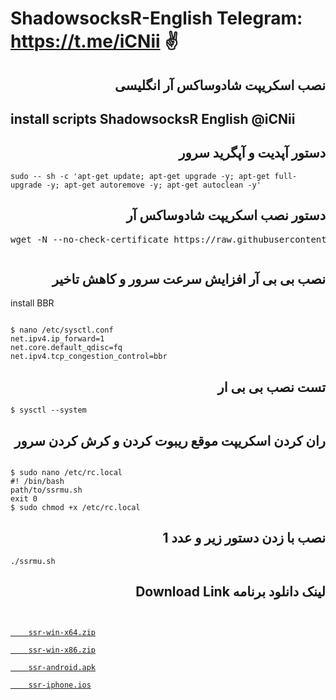 

# ShadowsocksR-English   Telegram: https://t.me/iCNii ✌ 
<h2 dir="auto">نصب اسکریپت شادوساکس آر انگلیسی</h2>

<h2 dir="auto">install scripts ShadowsocksR English @iCNii</h2>

<h2 dir="auto">دستور آپدیت و آپگرید سرور</h2>
<pre class="notranslate"><code>sudo -- sh -c 'apt-get update; apt-get upgrade -y; apt-get full-upgrade -y; apt-get autoremove -y; apt-get autoclean -y' </code></pre>
<h2 dir="auto">دستور نصب اسکریپت شادوساکس آر</h2>
<pre>wget -N --no-check-certificate https://raw.githubusercontent.com/Tehranii/ShadowsocksR-English/main/ssrmu.sh && chmod +x ssrmu.sh && ./ssrmu.sh <span class="pl-k"></span></pre>

<p><img alt="" src="https://raw.githubusercontent.com/Tehranii/github/main/shadowsocksR.png?token=GHSAT0AAAAAAB6QMSLEKI7UXW4VUD7IQAA4Y7D2DWQ" /></p>

<h2 dir="auto">نصب بی بی آر افزایش سرعت سرور و کاهش تاخیر</h2> 
install BBR

<pre class="notranslate"><code>
$ nano /etc/sysctl.conf
net.ipv4.ip_forward=1
net.core.default_qdisc=fq
net.ipv4.tcp_congestion_control=bbr
</code></pre>

<h2 dir="auto">تست نصب بی بی ار</h2>

<pre class="notranslate"><code>$ sysctl --system</code></pre>

<h2 dir="auto">ران کردن اسکریپت موقع ریبوت کردن و کرش کردن سرور</h2>
<pre class="notranslate"><code>
$ sudo nano /etc/rc.local
#! /bin/bash
path/to/ssrmu.sh
exit 0
$ sudo chmod +x /etc/rc.local
</code></pre>

<h2 dir="auto">نصب با زدن دستور زیر و عدد 1</h2>

<pre class="notranslate"><code>./ssrmu.sh</code></pre>

<h2 dir="auto">لینک دانلود برنامه
Download Link
</h2>

<pre class="notranslate"><code>
<a href="https://github.com//ShadowsocksR-Live/ssrWin/releases/download/0.8.6/ssr-win-x64.zip" rel="nofollow" data-turbo="false" data-view-component="true" class="Truncate">
    <span data-view-component="true" class="Truncate-text text-bold">ssr-win-x64.zip</span>
<a href="https://github.com//ShadowsocksR-Live/ssrWin/releases/download/0.8.6/ssr-win-x86.zip" rel="nofollow" data-turbo="false" data-view-component="true" class="Truncate">
    <span data-view-component="true" class="Truncate-text text-bold">ssr-win-x86.zip</span>
<a href="https://github.com/HMBSbige/ShadowsocksR-Android/releases/download/3.8.2/shadowsocksr-android-3.8.2.apk" rel="nofollow" data-turbo="false" data-view-component="true" class="Truncate">
    <span data-view-component="true" class="Truncate-text text-bold">ssr-android.apk</span>
<a href="https://apps.apple.com/us/app/potatso/id1239860606" rel="nofollow" data-turbo="false" data-view-component="true" class="Truncate">
    <span data-view-component="true" class="Truncate-text text-bold">ssr-iphone.ios</span>
</a>
</code></pre>
